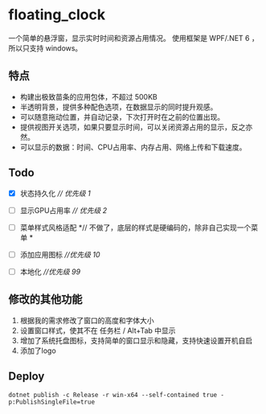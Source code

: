 # floating_clock
一个简单的悬浮窗，显示实时时间和资源占用情况。
使用框架是 WPF/.NET 6 ，所以只支持 windows。

## 特点
- 构建出极致苗条的应用包体，不超过 500KB
- 半透明背景，提供多种配色选项，在数据显示的同时提升观感。
- 可以随意拖动位置，并自动记录，下次打开时在之前的位置出现。
- 提供视图开关选项，如果只要显示时间，可以关闭资源占用的显示，反之亦然。
- 可以显示的数据：时间、CPU占用率、内存占用、网络上传和下载速度。


## Todo
- [x] 状态持久化        *// 优先级 1*
- [ ] 显示GPU占用率     *// 优先级 2*
- [ ] 菜单样式风格适配      *// 不做了，底层的样式是硬编码的，除非自己实现一个菜单 *
- [ ] 添加应用图标     *//优先级 10*
- [ ] 本地化		    *//优先级 99*


## 修改的其他功能
1. 根据我的需求修改了窗口的高度和字体大小
2. 设置窗口样式，使其不在 任务栏 / Alt+Tab 中显示
3. 增加了系统托盘图标，支持简单的窗口显示和隐藏，支持快速设置开机自启
4. 添加了logo

## Deploy
```
dotnet publish -c Release -r win-x64 --self-contained true -p:PublishSingleFile=true
```